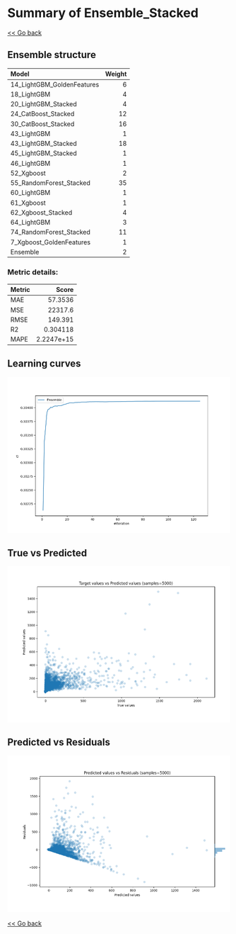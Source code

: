# Summary of Ensemble_Stacked

[<< Go back](../README.md)


## Ensemble structure
| Model                      |   Weight |
|:---------------------------|---------:|
| 14_LightGBM_GoldenFeatures |        6 |
| 18_LightGBM                |        4 |
| 20_LightGBM_Stacked        |        4 |
| 24_CatBoost_Stacked        |       12 |
| 30_CatBoost_Stacked        |       16 |
| 43_LightGBM                |        1 |
| 43_LightGBM_Stacked        |       18 |
| 45_LightGBM_Stacked        |        1 |
| 46_LightGBM                |        1 |
| 52_Xgboost                 |        2 |
| 55_RandomForest_Stacked    |       35 |
| 60_LightGBM                |        1 |
| 61_Xgboost                 |        1 |
| 62_Xgboost_Stacked         |        4 |
| 64_LightGBM                |        3 |
| 74_RandomForest_Stacked    |       11 |
| 7_Xgboost_GoldenFeatures   |        1 |
| Ensemble                   |        2 |

### Metric details:
| Metric   |          Score |
|:---------|---------------:|
| MAE      |    57.3536     |
| MSE      | 22317.6        |
| RMSE     |   149.391      |
| R2       |     0.304118   |
| MAPE     |     2.2247e+15 |



## Learning curves
![Learning curves](learning_curves.png)
## True vs Predicted

![True vs Predicted](true_vs_predicted.png)


## Predicted vs Residuals

![Predicted vs Residuals](predicted_vs_residuals.png)



[<< Go back](../README.md)
